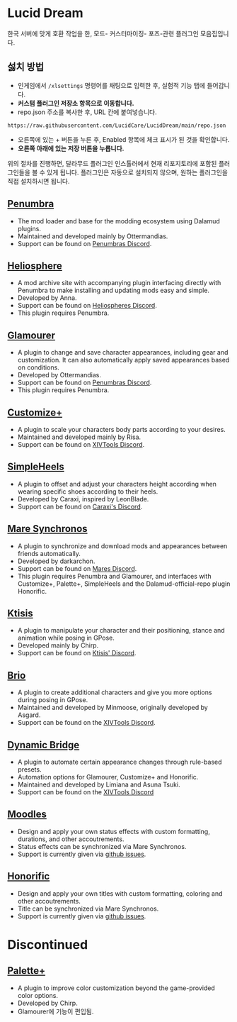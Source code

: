 # Lucid Dream

한국 서버에 맞게 호환 작업을 한, 모드- 커스터마이징- 포즈-관련 플러그인 모음집입니다.

## 섫치 방법
- 인게임에서 `/xlsettings` 명령어를 채팅으로 입력한 후, 실험적 기능 탭에 들어갑니다.
- **커스텀 플러그인 저장소 항목으로 이동합니다.**
- repo.json 주소를 복사한 후, URL 칸에 붙여넣습니다.
```
https://raw.githubusercontent.com/LucidCare/LucidDream/main/repo.json
```
- 오른쪽에 있는 + 버튼을 누른 후, Enabled 항목에 체크 표시가 된 것을 확인합니다.
- **오른쪽 아래에 있는 저장 버튼을 누릅니다.**

위의 절차를 진행하면, 달라무드 플러그인 인스톨러에서 현재 리포지토리에 포함된 플러그인들을 볼 수 있게 됩니다.
플러그인은 자동으로 설치되지 않으며, 원하는 플러그인을 직접 설치하시면 됩니다.

## [Penumbra](https://github.com/xivdev/Penumbra)
- The mod loader and base for the modding ecosystem using Dalamud plugins. 
- Maintained and developed mainly by Ottermandias. 
- Support can be found on [Penumbras Discord](https://discord.gg/kVva7DHV4r).

## [Heliosphere](https://heliosphere.app)
- A mod archive site with accompanying plugin interfacing directly with Penumbra to make installing and updating mods easy and simple. 
- Developed by Anna. 
- Support can be found on [Heliospheres Discord](https://discord.gg/3swpspafy2).
- This plugin requires Penumbra.

## [Glamourer](https://github.com/Ottermandias/Glamourer)
- A plugin to change and save character appearances, including gear and customization. It can also automatically apply saved appearances based on conditions. 
- Developed by Ottermandias. 
- Support can be found on [Penumbras Discord](https://discord.gg/kVva7DHV4r).
- This plugin requires Penumbra.

## [Customize+](https://github.com/Aether-Tools/CustomizePlus)
- A plugin to scale your characters body parts according to your desires. 
- Maintained and developed mainly by Risa.
- Support can be found on [XIVTools Discord](https://discord.gg/KvGJCCnG8t).

## [SimpleHeels](https://github.com/Caraxi/SimpleHeels)
- A plugin to offset and adjust your characters height according when wearing specific shoes according to their heels. 
- Developed by Caraxi, inspired by LeonBlade.
- Support can be found on [Caraxi's Discord](https://discord.gg/eXx7HdMkrU).

## [Mare Synchronos](https://github.com/Penumbra-Sync/client)
- A plugin to synchronize and download mods and appearances between friends automatically. 
- Developed by darkarchon. 
- Support can be found on [Mares Discord](https://discord.gg/5HVveFefcB).
- This plugin requires Penumbra and Glamourer, and interfaces with Customize+, Palette+, SimpleHeels and the Dalamud-official-repo plugin Honorific.

## [Ktisis](https://github.com/ktisis-tools/Ktisis)
- A plugin to manipulate your character and their positioning, stance and animation while posing in GPose. 
- Developed mainly by Chirp. 
- Support can be found on [Ktisis' Discord](https://discord.gg/kUG3W8B8Ny).

## [Brio](https://github.com/Etheirys/Brio)
- A plugin to create additional characters and give you more options during posing in GPose. 
- Maintained and developed by Minmoose, originally developed by Asgard.
- Support can be found on the [XIVTools Discord](https://discord.gg/KvGJCCnG8t).

## [Dynamic Bridge](https://github.com/Limiana/DynamicBridgeStandalone)
- A plugin to automate certain appearance changes through rule-based presets.
- Automation options for Glamourer, Customize+ and Honorific.
- Maintained and developed by Limiana and Asuna Tsuki.
- Support can be found on the [XIVTools Discord](https://discord.gg/KvGJCCnG8t)

## [Moodles](https://github.com/kawaii/Moodles/)
- Design and apply your own status effects with custom formatting, durations, and other accoutrements.
- Status effects can be synchronized via Mare Synchronos.
- Support is currently given via [github issues](https://github.com/kawaii/Moodles/issues).

## [Honorific](https://github.com/Caraxi/Honorific/)
- Design and apply your own titles with custom formatting, coloring and other accoutrements.
- Title can be synchronized via Mare Synchronos.
- Support is currently given via [github issues](https://github.com/Caraxi/Honorific/issues).

# Discontinued

## [Palette+](https://github.com/chirpxiv/PalettePlus)
- A plugin to improve color customization beyond the game-provided color options. 
- Developed by Chirp. 
- Glamourer에 기능이 편입됨.
